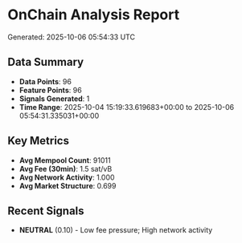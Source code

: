 # OnChain Analysis Report
Generated: 2025-10-06 05:54:33 UTC

## Data Summary
- **Data Points**: 96
- **Feature Points**: 96
- **Signals Generated**: 1
- **Time Range**: 2025-10-04 15:19:33.619683+00:00 to 2025-10-06 05:54:31.335031+00:00

## Key Metrics
- **Avg Mempool Count**: 91011
- **Avg Fee (30min)**: 1.5 sat/vB
- **Avg Network Activity**: 1.000
- **Avg Market Structure**: 0.699

## Recent Signals
- **NEUTRAL** (0.10) - Low fee pressure; High network activity
